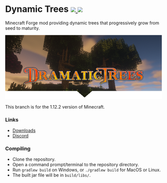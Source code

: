 # Dynamic Trees [![](http://cf.way2muchnoise.eu/versions/252818.svg) ![](http://cf.way2muchnoise.eu/252818.svg)](https://minecraft.curseforge.com/projects/dynamictrees/)

Minecraft Forge mod providing dynamic trees that progressively grow from seed to maturity.

![Logo](./header.png)

This branch is for the 1.12.2 version of Minecraft.

### Links
- [Downloads](https://minecraft.curseforge.com/projects/dramatictrees/files)
- [Discord](https://discord.gg/A4FCBS3)

### Compiling
* Clone the repository.
* Open a command prompt/terminal to the repository directory.
* Run `gradlew build` on Windows, or `./gradlew build` for MacOS or Linux.
* The built jar file will be in `build/libs/`.

